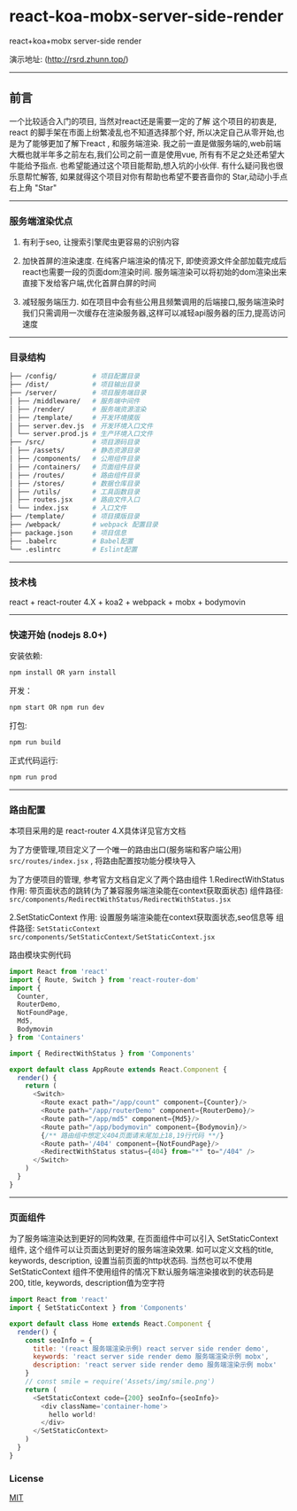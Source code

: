 # react-koa-mobx-server-side-render
react+koa+mobx server-side render

演示地址: (http://rsrd.zhunn.top/)

----------

## 前言

一个比较适合入门的项目, 当然对react还是需要一定的了解
这个项目的初衷是, react 的脚手架在市面上纷繁凌乱也不知道选择那个好, 
所以决定自己从零开始,也是为了能够更加了解下react , 和服务端渲染.
我之前一直是做服务端的,web前端大概也就半年多之前左右,我们公司之前一直是使用vue,
所有有不足之处还希望大牛能给予指点.
也希望能通过这个项目能帮助,想入坑的小伙伴.
有什么疑问我也很乐意帮忙解答, 如果就得这个项目对你有帮助也希望不要吝啬你的 Star,动动小手点右上角 "Star"

----------

### 服务端渲染优点

1. 有利于seo, 让搜索引擎爬虫更容易的识别内容

2. 加快首屏的渲染速度.
在纯客户端渲染的情况下, 即使资源文件全部加载完成后react也需要一段的页面dom渲染时间.
服务端渲染可以将初始的dom渲染出来直接下发给客户端,优化首屏白屏的时间

3. 减轻服务端压力.
如在项目中会有些公用且频繁调用的后端接口,服务端渲染时我们只需调用一次缓存在渲染服务器,这样可以减轻api服务器的压力,提高访问速度

----------


### 目录结构

```bash
├── /config/         # 项目配置目录
├── /dist/           # 项目输出目录
├── /server/         # 项目服务端目录
│ ├── /middleware/   # 服务端中间件
│ ├── /render/       # 服务端资源渲染
│ ├── /template/     # 开发环境摸版
│ ├── server.dev.js  # 开发环境入口文件
│ └── server.prod.js # 生产环境入口文件
├── /src/            # 项目源码目录
│ ├── /assets/       # 静态资源目录
│ ├── /components/   # 公用组件目录
│ ├── /containers/   # 页面组件目录
│ ├── /routes/       # 路由组件目录
│ ├── /stores/       # 数据仓库目录
│ ├── /utils/        # 工具函数目录
│ ├── routes.jsx     # 路由文件入口
│ └── index.jsx      # 入口文件
├── /template/       # 项目摸版目录
├── /webpack/        # webpack 配置目录
├── package.json     # 项目信息
├── .babelrc         # Babel配置
└── .eslintrc        # Eslint配置
```

----------

### 技术栈
react + react-router 4.X + koa2 + webpack + mobx + bodymovin

----------

### 快速开始 (nodejs 8.0+)

安装依赖:

```bash
npm install OR yarn install
```

开发：

```bash
npm start OR npm run dev
```

打包:

```bash
npm run build
```

正式代码运行:

```bash
npm run prod
```

----------

### 路由配置
本项目采用的是 react-router 4.X具体详见官方文档

为了方便管理,项目定义了一个唯一的路由出口(服务端和客户端公用) `src/routes/index.jsx` , 将路由配置按功能分模块导入

为了方便项目的管理, 参考官方文档自定义了两个路由组件
1.RedirectWithStatus
作用: 带页面状态的跳转(为了兼容服务端渲染能在context获取面状态)
组件路径:  `src/components/RedirectWithStatus/RedirectWithStatus.jsx`

2.SetStaticContext
作用: 设置服务端渲染能在context获取面状态,seo信息等
组件路径: `SetStaticContext src/components/SetStaticContext/SetStaticContext.jsx`

路由模块实例代码

```js
import React from 'react'
import { Route, Switch } from 'react-router-dom'
import {
  Counter,
  RouterDemo,
  NotFoundPage,
  Md5,
  Bodymovin
} from 'Containers'

import { RedirectWithStatus } from 'Components'

export default class AppRoute extends React.Component {
  render() {
    return (
      <Switch>
        <Route exact path="/app/count" component={Counter}/>
        <Route path="/app/routerDemo" component={RouterDemo}/>
        <Route path="/app/md5" component={Md5}/>
        <Route path="/app/bodymovin" component={Bodymovin}/>
        {/** 路由组中想定义404页面请末尾加上18,19行代码 **/}
        <Route path='/404' component={NotFoundPage}/>
        <RedirectWithStatus status={404} from="*" to="/404" />
      </Switch>
    )
  }
}

```

----------

### 页面组件

为了服务端渲染达到更好的同构效果, 在页面组件中可以引入 SetStaticContext 组件, 这个组件可以让页面达到更好的服务端渲染效果.
如可以定义文档的title, keywords, description, 设置当前页面的http状态码.
当然也可以不使用 SetStaticContext 组件不使用组件的情况下默认服务端渲染接收到的状态码是200, title, keywords, description值为空字符

```js
import React from 'react'
import { SetStaticContext } from 'Components'

export default class Home extends React.Component {
  render() {
    const seoInfo = {
      title: '(react 服务端渲染示例) react server side render demo',
      keywords: 'react server side render demo 服务端渲染示例 mobx',
      description: 'react server side render demo 服务端渲染示例 mobx'
    }
    // const smile = require('Assets/img/smile.png')
    return (
      <SetStaticContext code={200} seoInfo={seoInfo}>
        <div className='container-home'>
          hello world!
        </div>
      </SetStaticContext>
    )
  }
}

```

### License

[MIT](https://github.com/undefinedZNN/react-koa-mobx-server-side-render/blob/master/LICENSE)